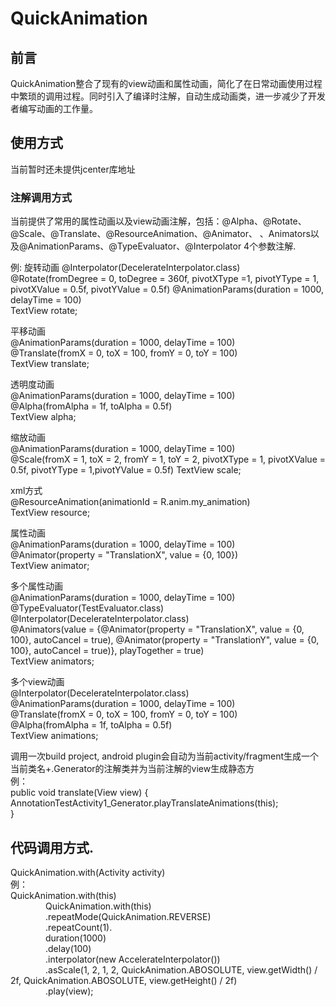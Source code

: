 # QuickAnimation
## 前言
QuickAnimation整合了现有的view动画和属性动画，简化了在日常动画使用过程中繁琐的调用过程。同时引入了编译时注解，自动生成动画类，进一步减少了开发者编写动画的工作量。
## 使用方式
当前暂时还未提供jcenter库地址
### 注解调用方式
当前提供了常用的属性动画以及view动画注解，包括：@Alpha、@Rotate、@Scale、@Translate、@ResourceAnimation、@Animator、
、Animators以及@AnimationParams、@TypeEvaluator、@Interpolator 4个参数注解.

例:
旋转动画
@Interpolator(DecelerateInterpolator.class)  
@Rotate(fromDegree = 0, toDegree = 360f, pivotXType =1, pivotYType = 1, pivotXValue = 0.5f, pivotYValue = 0.5f)   @AnimationParams(duration = 1000, delayTime = 100)  
TextView rotate;

平移动画   
@AnimationParams(duration = 1000, delayTime = 100)  
@Translate(fromX = 0, toX = 100, fromY = 0, toY = 100)  
TextView translate;

透明度动画  
@AnimationParams(duration = 1000, delayTime = 100)  
@Alpha(fromAlpha = 1f, toAlpha = 0.5f)  
TextView alpha;

缩放动画  
@AnimationParams(duration = 1000, delayTime = 100)  
@Scale(fromX = 1, toX = 2, fromY = 1, toY = 2, pivotXType = 1, pivotXValue = 0.5f, pivotYType = 1,pivotYValue = 0.5f)  TextView scale;

xml方式  
@ResourceAnimation(animationId = R.anim.my_animation)  
TextView resource;

属性动画  
@AnimationParams(duration = 1000, delayTime = 100)  
@Animator(property = "TranslationX", value = {0, 100})  
TextView animator;

多个属性动画  
@AnimationParams(duration = 1000, delayTime = 100)  
@TypeEvaluator(TestEvaluator.class)  
@Interpolator(DecelerateInterpolator.class)  
@Animators(value = {@Animator(property = "TranslationX", value = {0, 100}, autoCancel = true),
            @Animator(property = "TranslationY", value = {0, 100}, autoCancel = true)}, playTogether = true)  
TextView animators;

多个view动画  
@Interpolator(DecelerateInterpolator.class)  
@AnimationParams(duration = 1000, delayTime = 100)  
@Translate(fromX = 0, toX = 100, fromY = 0, toY = 100)  
@Alpha(fromAlpha = 1f, toAlpha = 0.5f)  
TextView animations;

调用一次build  project, android plugin会自动为当前activity/fragment生成一个当前类名+.Generator的注解类并为当前注解的view生成静态方  
例：  
public void translate(View view) {  
      AnnotationTestActivity1_Generator.playTranslateAnimations(this);  
      }

## 代码调用方式.  
QuickAnimation.with(Activity activity)  
例：  
QuickAnimation.with(this)  
&ensp;&ensp;&ensp;&ensp;&ensp;&ensp;&ensp;&ensp;QuickAnimation.with(this)  
&ensp;&ensp;&ensp;&ensp;&ensp;&ensp;&ensp;&ensp;.repeatMode(QuickAnimation.REVERSE)  
&ensp;&ensp;&ensp;&ensp;&ensp;&ensp;&ensp;&ensp;.repeatCount(1).  
&ensp;&ensp;&ensp;&ensp;&ensp;&ensp;&ensp;&ensp;duration(1000)  
&ensp;&ensp;&ensp;&ensp;&ensp;&ensp;&ensp;&ensp;.delay(100)  
&ensp;&ensp;&ensp;&ensp;&ensp;&ensp;&ensp;&ensp;.interpolator(new AccelerateInterpolator())  
&ensp;&ensp;&ensp;&ensp;&ensp;&ensp;&ensp;&ensp;.asScale(1, 2, 1, 2, QuickAnimation.ABOSOLUTE, view.getWidth() / 2f, QuickAnimation.ABOSOLUTE, view.getHeight() / 2f)  
&ensp;&ensp;&ensp;&ensp;&ensp;&ensp;&ensp;&ensp;.play(view);               
